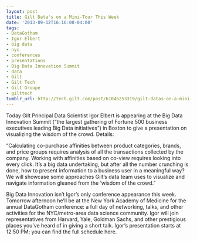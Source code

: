 ```yaml
---
layout: post
title: Gilt Data's on a Mini-Tour This Week
date: '2013-09-12T16:16:00-04:00'
tags:
- DataGotham
- Igor Elbert
- big data
- nyc
- conferences
- presentations
- Big Data Innovation Summit
- data
- Gilt
- Gilt Tech
- Gilt Groupe
- gilttech
tumblr_url: http://tech.gilt.com/post/61046253319/gilt-datas-on-a-mini-tour-this-week
---
```


Today Gilt Principal Data Scientist Igor Elbert is appearing at the Big Data Innovation Summit (“the largest gathering of Fortune 500 business executives leading Big Data initiatives”) in Boston to give a presentation on visualizing the wisdom of the crowd. Details:

“Calculating co-purchase affinities between product categories, brands, and price groups requires analysis of all the transactions collected by the company. Working with affinities based on co-view requires looking into every click. It’s a big data undertaking, but after all the number crunching is done, how to present information to a business user in a meaningful way? We will showcase some approaches Gilt’s data team uses to visualize and navigate information gleaned from the ‘wisdom of the crowd.”

Big Data Innovation isn’t Igor’s only conference appearance this week. Tomorrow afternoon he’ll be at the New York Academy of Medicine for the annual DataGotham conference: a full day of networking, talks, and other activities for the NYC/metro-area data science community. Igor will join representatives from Harvard, Yale, Goldman Sachs, and other prestigious places you’ve heard of in giving a short talk. Igor’s presentation starts at 12:50 PM; you can find the full schedule here.
